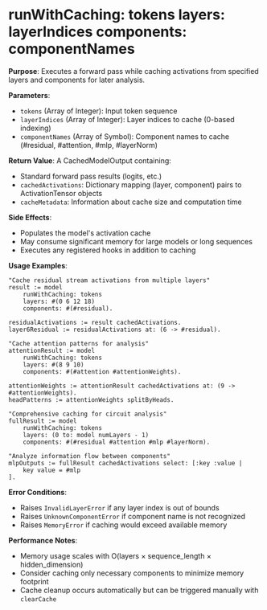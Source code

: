 # runWithCaching: tokens layers: layerIndices components: componentNames

**Purpose**: Executes a forward pass while caching activations from specified layers and components for later analysis.

**Parameters**:
- `tokens` (Array of Integer): Input token sequence
- `layerIndices` (Array of Integer): Layer indices to cache (0-based indexing)
- `componentNames` (Array of Symbol): Component names to cache (#residual, #attention, #mlp, #layerNorm)

**Return Value**: A CachedModelOutput containing:
- Standard forward pass results (logits, etc.)
- `cachedActivations`: Dictionary mapping (layer, component) pairs to ActivationTensor objects
- `cacheMetadata`: Information about cache size and computation time

**Side Effects**:
- Populates the model's activation cache
- May consume significant memory for large models or long sequences
- Executes any registered hooks in addition to caching

**Usage Examples**:
```smalltalk
"Cache residual stream activations from multiple layers"
result := model 
    runWithCaching: tokens
    layers: #(0 6 12 18)
    components: #(#residual).

residualActivations := result cachedActivations.
layer6Residual := residualActivations at: (6 -> #residual).

"Cache attention patterns for analysis"
attentionResult := model
    runWithCaching: tokens  
    layers: #(8 9 10)
    components: #(#attention #attentionWeights).

attentionWeights := attentionResult cachedActivations at: (9 -> #attentionWeights).
headPatterns := attentionWeights splitByHeads.

"Comprehensive caching for circuit analysis"
fullResult := model
    runWithCaching: tokens
    layers: (0 to: model numLayers - 1)
    components: #(#residual #attention #mlp #layerNorm).

"Analyze information flow between components"
mlpOutputs := fullResult cachedActivations select: [:key :value | 
    key value = #mlp
].
```

**Error Conditions**:
- Raises `InvalidLayerError` if any layer index is out of bounds
- Raises `UnknownComponentError` if component name is not recognized
- Raises `MemoryError` if caching would exceed available memory

**Performance Notes**: 
- Memory usage scales with O(layers × sequence_length × hidden_dimension)
- Consider caching only necessary components to minimize memory footprint
- Cache cleanup occurs automatically but can be triggered manually with `clearCache`